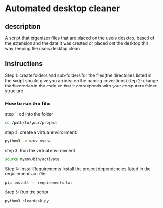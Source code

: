 # Automated desktop cleaner

## description
A script that organizes files that are placed on the users desktop, based of the extension and the date it was created or placed ont the desktop this way keeping the users desktop clean

## Instructions
Step 1: create folders and sub-folders for the files(the directories listed in the script should give you an idea on the naming coventions)
step 2: change thedirectories in the code so that it corresponds with your computers folder structure
### How to run the file:
step 1: cd into the folder
```bash
cd /path/to/your/project
```
step 2: create a virtual environment:
```bash
python3 -m venv myenv
```
step 3: Run the virtual environment
```bash
source myenv/bin/activate
```
Step 4: Install Requirements Install the project dependencies listed in the requirements.txt file:
```bash
pip install -r requirements.txt
```
Step 5: Run the script:
```bash
python3 cleandesk.py
```






